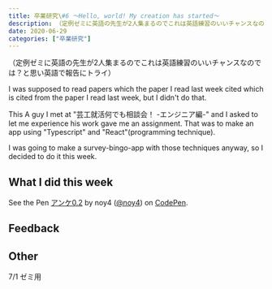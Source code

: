 ```yaml
---
title: 卒業研究\#6 〜Hello, world! My creation has started〜
description: （定例ゼミに英語の先生が2人集まるのでこれは英語練習のいいチャンスなのでは？と思い英語で報告にトライ）
date: 2020-06-29
categories: ["卒業研究"]
---
```


（定例ゼミに英語の先生が2人集まるのでこれは英語練習のいいチャンスなのでは？と思い英語で報告にトライ）

I was supposed to read papers which the paper I read last week cited which is cited from the paper I read last week, but I didn't do that.

This A guy I met at "芸工就活何でも相談会！ -エンジニア編-" and I asked to let me experience his work gave me an assignment. That was to make an app using "Typescript" and "React"(programming technique).

I was going to make a survey-bingo-app with those techniques anyway, so I decided to do it this week.

## What I did this week

See the Pen <a href='https://codepen.io/noy4/pen/xxZLdox'>アンケ0.2</a> by noy4 (<a href='https://codepen.io/noy4'>@noy4</a>) on <a href='https://codepen.io'>CodePen</a>.

## Feedback

## Other

7/1 ゼミ用